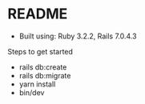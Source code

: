 # README

* Built using: Ruby 3.2.2, Rails 7.0.4.3

Steps to get started
* rails db:create
* rails db:migrate
* yarn install
* bin/dev
